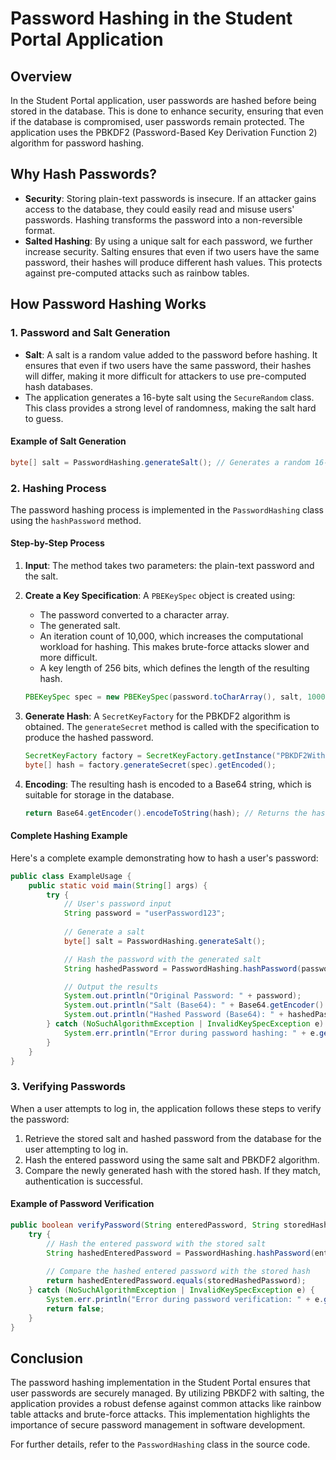 
# Password Hashing in the Student Portal Application

## Overview
In the Student Portal application, user passwords are hashed before being stored in the database. This is done to enhance security, ensuring that even if the database is compromised, user passwords remain protected. The application uses the PBKDF2 (Password-Based Key Derivation Function 2) algorithm for password hashing.

## Why Hash Passwords?
- **Security**: Storing plain-text passwords is insecure. If an attacker gains access to the database, they could easily read and misuse users' passwords. Hashing transforms the password into a non-reversible format.
- **Salted Hashing**: By using a unique salt for each password, we further increase security. Salting ensures that even if two users have the same password, their hashes will produce different hash values. This protects against pre-computed attacks such as rainbow tables.

## How Password Hashing Works

### 1. Password and Salt Generation
- **Salt**: A salt is a random value added to the password before hashing. It ensures that even if two users have the same password, their hashes will differ, making it more difficult for attackers to use pre-computed hash databases.
- The application generates a 16-byte salt using the `SecureRandom` class. This class provides a strong level of randomness, making the salt hard to guess.

#### Example of Salt Generation
```java
byte[] salt = PasswordHashing.generateSalt(); // Generates a random 16-byte salt
```

### 2. Hashing Process
The password hashing process is implemented in the `PasswordHashing` class using the `hashPassword` method.

#### Step-by-Step Process
1. **Input**: The method takes two parameters: the plain-text password and the salt.
   
2. **Create a Key Specification**: A `PBEKeySpec` object is created using:
   - The password converted to a character array.
   - The generated salt.
   - An iteration count of 10,000, which increases the computational workload for hashing. This makes brute-force attacks slower and more difficult.
   - A key length of 256 bits, which defines the length of the resulting hash.

   ```java
   PBEKeySpec spec = new PBEKeySpec(password.toCharArray(), salt, 10000, 256);
   ```

3. **Generate Hash**: A `SecretKeyFactory` for the PBKDF2 algorithm is obtained. The `generateSecret` method is called with the specification to produce the hashed password.

   ```java
   SecretKeyFactory factory = SecretKeyFactory.getInstance("PBKDF2WithHmacSHA256");
   byte[] hash = factory.generateSecret(spec).getEncoded();
   ```

4. **Encoding**: The resulting hash is encoded to a Base64 string, which is suitable for storage in the database.

   ```java
   return Base64.getEncoder().encodeToString(hash); // Returns the hashed password as a Base64 string
   ```

#### Complete Hashing Example
Here's a complete example demonstrating how to hash a user's password:

```java
public class ExampleUsage {
    public static void main(String[] args) {
        try {
            // User's password input
            String password = "userPassword123";
            
            // Generate a salt
            byte[] salt = PasswordHashing.generateSalt();

            // Hash the password with the generated salt
            String hashedPassword = PasswordHashing.hashPassword(password, salt);

            // Output the results
            System.out.println("Original Password: " + password);
            System.out.println("Salt (Base64): " + Base64.getEncoder().encodeToString(salt));
            System.out.println("Hashed Password (Base64): " + hashedPassword);
        } catch (NoSuchAlgorithmException | InvalidKeySpecException e) {
            System.err.println("Error during password hashing: " + e.getMessage());
        }
    }
}
```

### 3. Verifying Passwords
When a user attempts to log in, the application follows these steps to verify the password:
1. Retrieve the stored salt and hashed password from the database for the user attempting to log in.
2. Hash the entered password using the same salt and PBKDF2 algorithm.
3. Compare the newly generated hash with the stored hash. If they match, authentication is successful.

#### Example of Password Verification
```java
public boolean verifyPassword(String enteredPassword, String storedHashedPassword, byte[] storedSalt) {
    try {
        // Hash the entered password with the stored salt
        String hashedEnteredPassword = PasswordHashing.hashPassword(enteredPassword, storedSalt);
        
        // Compare the hashed entered password with the stored hash
        return hashedEnteredPassword.equals(storedHashedPassword);
    } catch (NoSuchAlgorithmException | InvalidKeySpecException e) {
        System.err.println("Error during password verification: " + e.getMessage());
        return false;
    }
}
```

## Conclusion
The password hashing implementation in the Student Portal ensures that user passwords are securely managed. By utilizing PBKDF2 with salting, the application provides a robust defense against common attacks like rainbow table attacks and brute-force attacks. This implementation highlights the importance of secure password management in software development.

For further details, refer to the `PasswordHashing` class in the source code.
